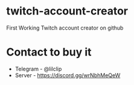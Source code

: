 # twitch-account-creator
First Working Twitch account creator on github

# Contact to buy it
* Telegram - @lilclip
* Server - https://discord.gg/wrNbhMeQeW
